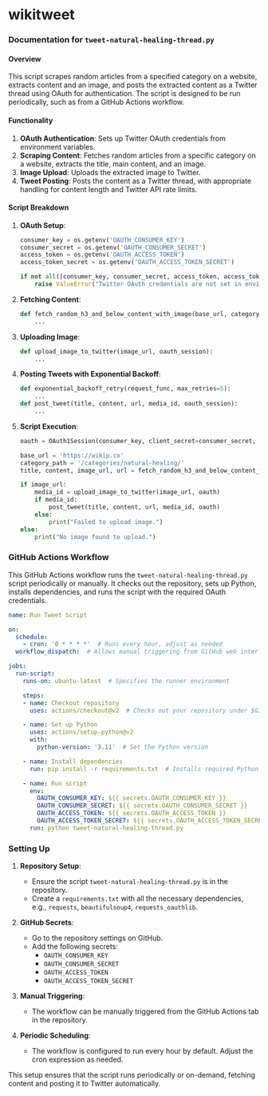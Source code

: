 # wikitweet

### Documentation for `tweet-natural-healing-thread.py`

#### Overview
This script scrapes random articles from a specified category on a website, extracts content and an image, and posts the extracted content as a Twitter thread using OAuth for authentication. The script is designed to be run periodically, such as from a GitHub Actions workflow.

#### Functionality
1. **OAuth Authentication**: Sets up Twitter OAuth credentials from environment variables.
2. **Scraping Content**: Fetches random articles from a specific category on a website, extracts the title, main content, and an image.
3. **Image Upload**: Uploads the extracted image to Twitter.
4. **Tweet Posting**: Posts the content as a Twitter thread, with appropriate handling for content length and Twitter API rate limits.

#### Script Breakdown
1. **OAuth Setup**: 
   ```python
   consumer_key = os.getenv('OAUTH_CONSUMER_KEY')
   consumer_secret = os.getenv('OAUTH_CONSUMER_SECRET')
   access_token = os.getenv('OAUTH_ACCESS_TOKEN')
   access_token_secret = os.getenv('OAUTH_ACCESS_TOKEN_SECRET')

   if not all([consumer_key, consumer_secret, access_token, access_token_secret]):
       raise ValueError("Twitter OAuth credentials are not set in environment variables.")
   ```

2. **Fetching Content**:
   ```python
   def fetch_random_h3_and_below_content_with_image(base_url, category_path, attempted_urls=None):
       ...
   ```

3. **Uploading Image**:
   ```python
   def upload_image_to_twitter(image_url, oauth_session):
       ...
   ```

4. **Posting Tweets with Exponential Backoff**:
   ```python
   def exponential_backoff_retry(request_func, max_retries=5):
       ...
   def post_tweet(title, content, url, media_id, oauth_session):
       ...
   ```

5. **Script Execution**:
   ```python
   oauth = OAuth1Session(consumer_key, client_secret=consumer_secret, resource_owner_key=access_token, resource_owner_secret=access_token_secret)

   base_url = 'https://wikip.co'
   category_path = '/categories/natural-healing/'
   title, content, image_url, url = fetch_random_h3_and_below_content_with_image(base_url, category_path)

   if image_url:
       media_id = upload_image_to_twitter(image_url, oauth)
       if media_id:
           post_tweet(title, content, url, media_id, oauth)
       else:
           print("Failed to upload image.")
   else:
       print("No image found to upload.")
   ```

### GitHub Actions Workflow

This GitHub Actions workflow runs the `tweet-natural-healing-thread.py` script periodically or manually. It checks out the repository, sets up Python, installs dependencies, and runs the script with the required OAuth credentials.

```yaml
name: Run Tweet Script

on:
  schedule:
    - cron: '0 * * * *'  # Runs every hour, adjust as needed
  workflow_dispatch:  # Allows manual triggering from GitHub web interface

jobs:
  run-script:
    runs-on: ubuntu-latest  # Specifies the runner environment

    steps:
    - name: Checkout repository
      uses: actions/checkout@v2  # Checks out your repository under $GITHUB_WORKSPACE

    - name: Set up Python
      uses: actions/setup-python@v2
      with:
        python-version: '3.11'  # Set the Python version

    - name: Install dependencies
      run: pip install -r requirements.txt  # Installs required Python packages

    - name: Run script
      env:
        OAUTH_CONSUMER_KEY: ${{ secrets.OAUTH_CONSUMER_KEY }}
        OAUTH_CONSUMER_SECRET: ${{ secrets.OAUTH_CONSUMER_SECRET }}
        OAUTH_ACCESS_TOKEN: ${{ secrets.OAUTH_ACCESS_TOKEN }}
        OAUTH_ACCESS_TOKEN_SECRET: ${{ secrets.OAUTH_ACCESS_TOKEN_SECRET }}
      run: python tweet-natural-healing-thread.py
```

### Setting Up
1. **Repository Setup**:
   - Ensure the script `tweet-natural-healing-thread.py` is in the repository.
   - Create a `requirements.txt` with all the necessary dependencies, e.g., `requests`, `beautifulsoup4`, `requests_oauthlib`.

2. **GitHub Secrets**:
   - Go to the repository settings on GitHub.
   - Add the following secrets:
     - `OAUTH_CONSUMER_KEY`
     - `OAUTH_CONSUMER_SECRET`
     - `OAUTH_ACCESS_TOKEN`
     - `OAUTH_ACCESS_TOKEN_SECRET`

3. **Manual Triggering**:
   - The workflow can be manually triggered from the GitHub Actions tab in the repository.

4. **Periodic Scheduling**:
   - The workflow is configured to run every hour by default. Adjust the cron expression as needed.

This setup ensures that the script runs periodically or on-demand, fetching content and posting it to Twitter automatically.